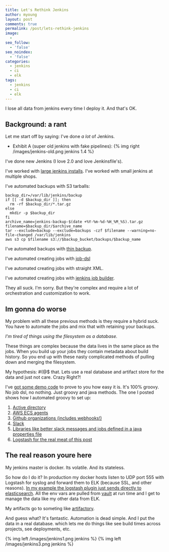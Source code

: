 ```yaml
---
title: Let's Rethink Jenkins
author: myoung
layout: post
comments: true
permalink: /post/lets-rethink-jenkins
image:
  -
seo_follow:
  - 'false'
seo_noindex:
  - 'false'
categories:
  - jenkins
  - ci
  - elk
tags:
  - jenkins
  - ci
  - elk
---
```


I lose all data from jenkins every time I deploy it. And that's OK.  <!-- more -->

## Background: a rant
Let me start off by saying: I've done *a lot* of Jenkins. 

 * Exhibit A (super old jenkins with fake pipelines): {% img right /images/jenkins-old.png jenkins 1.4 %}

I've done new Jenkins (I love 2.0 and love Jenkinsfile's).

I've worked with [large jenkins installs](http://jenkins.ovirt.org).
I've worked with small jenkins at multiple shops.

I've automated backups with S3 tarballs:

```
backup_dir=/var/lib/jenkins/backup
if [[ -d $backup_dir ]]; then
  rm -rf $backup_dir/*.tar.gz
else
  mkdir -p $backup_dir
fi
archive_name=jenkins-backup-$(date +%Y-%m-%d-%H_%M_%S).tar.gz
filename=$backup_dir/$archive_name
tar --exclude=backup --exclude=backups -czf $filename --warning=no-file-changed /var/lib/jenkins
aws s3 cp $filename s3://$backup_bucket/backups/$backup_name
```

I've automated backups with [thin backup](https://plugins.jenkins.io/thinBackup).

I've automated creating jobs with [job-dsl](https://github.com/jenkinsci/job-dsl-plugin)

I've automated creating jobs with straight XML.

I've automated creating jobs with [jenkins job builder](https://docs.openstack.org/infra/jenkins-job-builder/).

They all suck. I'm sorry. But they're complex and require a lot of orchestration and customization to work.

## Im gonna do worse

My problem with all these previous methods is they require a hybrid suck. You have to automate the jobs and mix that with retaining your backups. 

*I'm tired of things using the filesystem as a database.*

These things are complex because the data lives in the same place as the jobs. When you build up your jobs they contain metadata about build history. So you end up with these nasty complicated methods of pulling down and merging the filesystem.

My hypothesis: #(@$ that. Lets use a real database and artifact store for the data and just not care. Crazy Right?!

I've [got some demo code](https://github.com/myoung34/docker-jenkins) to prove to you how easy it is. It's 100% groovy. No job dsl, no nothing. Just groovy and java methods.
The one I posted shows how I automated groovy to set up:

 1. [Active directory](https://github.com/myoung34/docker-jenkins/blob/master/ad.groovy)
 1. [AWS ECS agents](https://github.com/myoung34/docker-jenkins/blob/master/ecs.groovy)
 1. [Github organizations (includes webhooks!)](https://github.com/myoung34/docker-jenkins/blob/master/github.groovy)
 1. [Slack](https://github.com/myoung34/docker-jenkins/blob/master/slack.groovy)
 1. [Libraries like better slack messages and jobs defined in a java properties file](https://github.com/myoung34/docker-jenkins/blob/master/jenkins.properties)
 1. [Logstash for the real meat of this post](https://github.com/myoung34/docker-jenkins/blob/master/logstash.groovy)

## The real reason youre here

My jenkins master is docker. Its volatile. And its stateless.

So how do I do it? In production my docker hosts listen to UDP port 555 with Logstash for syslog and forward them to ELK (because SSL, and other reasons).
[In my example the logstash plugin just sends directly to elasticsearch](https://github.com/myoung34/docker-jenkins/blob/master/jenkins/logstash.groovy).
All the env vars are pulled from [vault](http://www.vaultproject.io) at run time and I get to manage the data like my other data from ELK.

My artifacts go to someting like [artifactory](http://www.jfrog.io).

And guess what? It's fantastic. Automation is dead simple. And I put the data in a real database. which lets me do things like see build times across projects, see deployments, etc.

{% img left /images/jenkins1.png jenkins %}
{% img left /images/jenkins3.png jenkins %}
